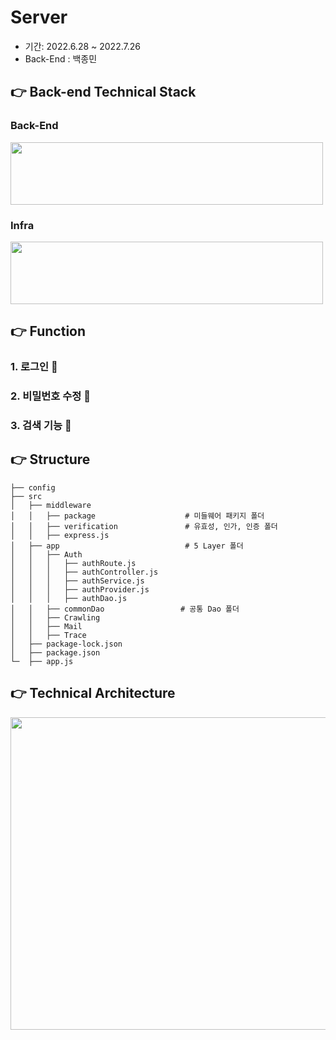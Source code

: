 # Server
- 기간: 2022.6.28 ~ 2022.7.26
- Back-End : 백종민

## 👉 Back-end Technical Stack

### Back-End

<img src=https://user-images.githubusercontent.com/103296979/185276261-17cde721-8df3-4241-9bb1-cd6211aea394.png width="500" height="100" />

### Infra
<img src=https://user-images.githubusercontent.com/103296979/185278285-e4fa79a6-bb1b-47cc-8d76-c03a38a59eb8.png width="500" height="100" />


## 👉 Function

### 1. 로그인 📌

### 2. 비밀번호 수정 📌

### 3. 검색 기능 📌


## 👉 Structure
```
├── config
├── src
│   ├── middleware
│   │   ├── package                    # 미들웨어 패키지 폴더
│   │   ├── verification               # 유효성, 인가, 인증 폴더
│   │   ├── express.js
│   ├── app                            # 5 Layer 폴더
│   │   ├── Auth
│   │ 	│   ├── authRoute.js
│   │ 	│   ├── authController.js
│   │ 	│   ├── authService.js
│   │ 	│   ├── authProvider.js
│   │ 	│   ├── authDao.js
│   │   ├── commonDao                 # 공통 Dao 폴더
│   │   ├── Crawling
│   │   ├── Mail
│   │   ├── Trace
│   ├── package-lock.json
│   ├── package.json
└─  ├── app.js
```

## 👉 Technical Architecture
<img src=https://user-images.githubusercontent.com/103296979/185278494-d134cdc4-083c-413e-99ba-5cfae184641c.png width="900" height="500" />
